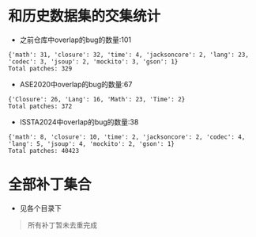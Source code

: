 # 和历史数据集的交集统计
- 之前仓库中overlap的bug的数量:101
```
{'math': 31, 'closure': 32, 'time': 4, 'jacksoncore': 2, 'lang': 23, 'codec': 3, 'jsoup': 2, 'mockito': 3, 'gson': 1}
Total patches: 329
```
- ASE2020中overlap的bug的数量:67
```
{'Closure': 26, 'Lang': 16, 'Math': 23, 'Time': 2}
Total patches: 372
```
- ISSTA2024中overlap的bug的数量:38
```
{'math': 8, 'closure': 10, 'time': 2, 'jacksoncore': 2, 'codec': 4, 'lang': 5, 'jsoup': 4, 'mockito': 2, 'gson': 1}
Total patches: 40423
```

# 全部补丁集合
- 见各个目录下

> 所有补丁暂未去重完成